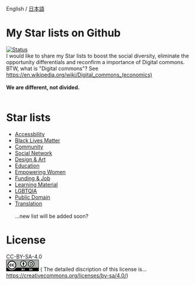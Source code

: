 English / <a href="https://github.com/4ioskd/my-Stars-lists/blob/main/README-JA.md" rel="noopener noreferrer">日本語</a>
# My Star lists on Github
[![Status](https://img.shields.io/badge/status-active-success.svg)]()<br>
I would like to share my Star lists to boost the social diversity, eliminate the opportunity differentials and reconfirm a importance of Digital commons. BTW, what is "Digital commons"? See https://en.wikipedia.org/wiki/Digital_commons_(economics)<br><br>
<b>We are different, not divided.</b><br><br>

# Star lists
- <a href="https://github.com/stars/4ioskd/lists/accessibility" rel="noopener noreferrer">Accessbility</a><br>
- <a href="https://github.com/stars/4ioskd/lists/black-lives-matter" rel="noopener noreferrer">Black Lives Matter</a><br>
- <a href="https://github.com/stars/4ioskd/lists/community" rel="noopener noreferrer">Community</a><br>
- <a href="https://github.com/stars/4ioskd/lists/social-network" rel="noopener noreferrer">Social Network</a><br>
- <a href="https://github.com/stars/4ioskd/lists/design-art" rel="noopener noreferrer">Design & Art</a><br>
- <a href="https://github.com/stars/4ioskd/lists/education" rel="noopener noreferrer">Education</a><br>
- <a href="https://github.com/stars/4ioskd/lists/empowering-women" rel="noopener noreferrer">Empowering Women</a><br>
- <a href="https://github.com/stars/4ioskd/lists/funding-job" rel="noopener noreferrer">Funding & Job</a><br>
- <a href="https://github.com/stars/4ioskd/lists/learning-material" rel="noopener noreferrer">Learning Material</a><br>
- <a href="https://github.com/stars/4ioskd/lists/lgbtqia" rel="noopener noreferrer">LGBTQIA</a><br>
- <a href="https://github.com/stars/4ioskd/lists/public-domain" rel="noopener noreferrer">Public Domain</a><br>
- <a href="https://github.com/stars/4ioskd/lists/translation" rel="noopener noreferrer">Translation</a><br><br>
...new list will be added soon?

# License
CC-BY-SA-4.0<br>
<img src="CC-BY-SA_icon.svg.png" width="88" height="31" alt="CC-BY-SA-4.0"></a>
( The detailed discription of this license is... https://creativecommons.org/licenses/by-sa/4.0/)<br><br>
